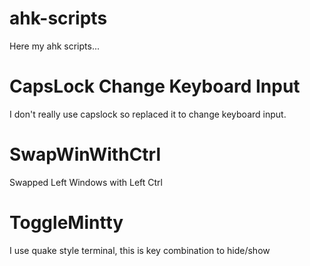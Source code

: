 # ahk-scripts

Here my ahk scripts...

# CapsLock Change Keyboard Input

I don't really use capslock so replaced it to change keyboard input.

# SwapWinWithCtrl

Swapped Left Windows with Left Ctrl

# ToggleMintty

I use quake style terminal, this is key combination to hide/show

